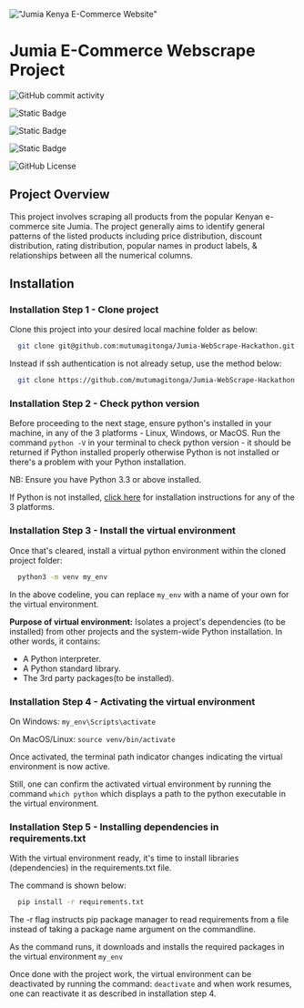 
!["Jumia Kenya E-Commerce Website"](<https://i0.wp.com/mycoupontap.com/wp-content/uploads/2022/06/Jumia-Kenya-Voucher-Code.png> "Jumia Kenya")

# Jumia E-Commerce Webscrape Project

![GitHub commit activity](https://img.shields.io/github/commit-activity/t/mutumagitonga/Jumia-WebScrape-Hackathon)

![Static Badge](https://img.shields.io/badge/collaborators-2-orange)

![Static Badge](https://img.shields.io/badge/release-no_releases_found-orange)

![Static Badge](https://img.shields.io/badge/pull_requests-0%20open-orange)

![GitHub License](https://img.shields.io/github/license/mutumagitonga/Jumia-WebScrape-Hackathon?color=orange)







## Project Overview
This project involves scraping all products from the popular Kenyan e-commerce site Jumia. The project generally aims to identify general patterns of the listed products including price distribution, discount distribution, rating distribution, popular names in product labels, & relationships between all the numerical columns. 


## Installation

### Installation Step 1 - Clone project
Clone this project into your desired local machine folder as below: 
```bash
  git clone git@github.com:mutumagitonga/Jumia-WebScrape-Hackathon.git
```
Instead if ssh authentication is not already setup, use the method below: 
```bash
  git clone https://github.com/mutumagitonga/Jumia-WebScrape-Hackathon.git
```
### Installation Step 2 - Check python version
Before proceeding to the next stage, ensure python's installed in your machine, in any of the 3 platforms - Linux, Windows, or MacOS. Run the command `python -V` in your terminal to check python version - it should be returned if Python installed properly otherwise Python is not installed or there's a problem with your Python installation.

NB: Ensure you have Python 3.3 or above installed.

If Python is not installed, [click here](https://tinyurl.com/43k9evvv) for installation instructions for any of the 3 platforms. 

### Installation Step 3 - Install the virtual environment
Once that's cleared, install a virtual python environment within the cloned project folder:
```bash
  python3 -m venv my_env
```
In the above codeline, you can replace `my_env` with a name of your own for the virtual environment. 

**Purpose of virtual environment:** Isolates a project's dependencies (to be installed) from other projects and the system-wide Python installation. In other words, it contains:  
- A Python interpreter.
- A Python standard library.
- The 3rd party packages(to be installed).

### Installation Step 4 - Activating the virtual environment

On Windows: `my_env\Scripts\activate`

On MacOS/Linux: `source venv/bin/activate`

Once activated, the terminal path indicator changes indicating the virtual environment is now active. 

Still, one can confirm the activated virtual environment by running the command `which python` which displays a path to the python executable in the virtual environment. 


### Installation Step 5 - Installing dependencies in requirements.txt
With the virtual environment ready, it's time to install libraries (dependencies) in the requirements.txt file.

The command is shown below: 
```bash
  pip install -r requirements.txt
```
The -r flag instructs pip package manager to read requirements from a file instead of taking a package name argument on the commandline. 

As the command runs, it downloads and installs the required packages in the virtual environment `my_env`

Once done with the project work, the virtual environment can be deactivated by running the command: `deactivate` and when work resumes, one can reactivate it as described in installation step 4. 


    